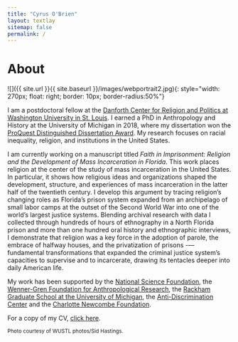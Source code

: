 ```yaml
---
title: "Cyrus O'Brien"
layout: textlay
sitemap: false
permalink: /
---
```



# About
![]({{ site.url }}{{ site.baseurl }}/images/webportrait2.jpg){: style="width: 270px; float: right; border: 10px; border-radius:50%"}

I am a postdoctoral fellow at the [Danforth Center for Religion and Politics at Washington University in St. Louis](http://rap.wustl.edu/bio/cyrus-obrien/). I earned a PhD in Anthropology and History at the University of Michigan in 2018, where my dissertation won the [ProQuest Distinguished Dissertation Award](https://rackham.umich.edu/faculty-and-staff/awards/distinguished-dissertation-awards/). My research focuses on racial inequality, religion, and institutions in the United States.

I am currently working on a manuscript titled _Faith in Imprisonment: Religion and the Development of Mass Incarceration in Florida_. This work places religion at the center of the study of mass incarceration in the United States. In particular, it shows how religious ideas and organizations shaped the development, structure, and experiences of mass incarceration in the latter half of the twentieth century. I develop this argument by tracing religion’s changing roles as Florida’s prison system expanded from an archipelago of small labor camps at the outset of the Second World War into one of the world’s largest justice systems. Blending archival research with data I collected through hundreds of hours of ethnography in a North Florida prison and more than one hundred oral history and ethnographic interviews, I demonstrate that religion was a key force in the adoption of parole, the embrace of halfway houses, and the privatization of prisons -— fundamental transformations that expanded the criminal justice system’s capacities to supervise and to incarcerate, drawing its tentacles deeper into daily American life.

My work has been supported by the [National Science Foundation](https://www.nsfgrfp.org), the [Wenner-Gren Foundation for Anthropological Research](http://www.wennergren.org/grantees/obrien-cyrus-james), the [Rackham Graduate School at the University of Michigan](https://www.rackham.umich.edu/blog/announcing-2016-2017-rackham-predoctoral-fellowship-winners), the [Anti-Discrimination Center](http://www.antibiaslaw.com/) and the [Charlotte Newcombe Foundation](http://woodrow.org/news/2017-newcombe-fellows-named/).

For a copy of my CV, [click here](https://drive.google.com/file/d/0BztWFCdHIreXbFpfbzJuVjhvWTA/view).

<small>Photo courtesy of WUSTL photos/Sid Hastings.</small>
